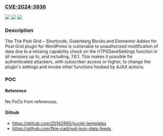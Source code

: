 ### [CVE-2024-3936](https://cve.mitre.org/cgi-bin/cvename.cgi?name=CVE-2024-3936)
![](https://img.shields.io/static/v1?label=Product&message=The%20Post%20Grid%20%E2%80%93%20Shortcode%2C%20Gutenberg%20Blocks%20and%20Elementor%20Addon%20for%20Post%20Grid&color=blue)
![](https://img.shields.io/static/v1?label=Version&message=*%3C%3D%207.6.1%20&color=brighgreen)
![](https://img.shields.io/static/v1?label=Vulnerability&message=CWE-862%20Missing%20Authorization&color=brighgreen)

### Description

The The Post Grid – Shortcode, Gutenberg Blocks and Elementor Addon for Post Grid plugin for WordPress is vulnerable to unauthorized modification of data due to a missing capability check on the rtTPGSaveSettings function in all versions up to, and including, 7.6.1. This makes it possible for authenticated attackers, with subscriber access or higher, to change the plugin's settings and invoke other functions hooked by AJAX actions.

### POC

#### Reference
No PoCs from references.

#### Github
- https://github.com/20142995/nuclei-templates
- https://github.com/fkie-cad/nvd-json-data-feeds


